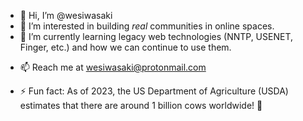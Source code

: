 - 👋 Hi, I’m @wesiwasaki
- 👀 I’m interested in building *real* communities in online spaces.
- 🌱 I’m currently learning legacy web technologies (NNTP, USENET, Finger, etc.) and how we can continue to use them.
<!--- - 💞️ I’m looking to collaborate on ... --->
- 📫 Reach me at wesiwasaki@protonmail.com
<!--- - 😄 Pronouns: ... --->
- ⚡ Fun fact: As of 2023, the US Department of Agriculture (USDA) estimates that there are around 1 billion cows worldwide! 🐄

<!---
wesiwasaki/wesiwasaki is a ✨ special ✨ repository because its `README.md` (this file) appears on your GitHub profile.
You can click the Preview link to take a look at your changes.
--->
